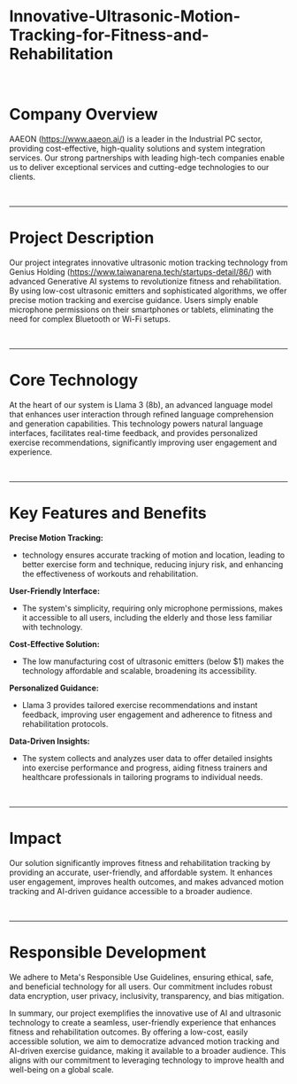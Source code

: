 # Innovative-Ultrasonic-Motion-Tracking-for-Fitness-and-Rehabilitation
<br/>

# Company Overview

AAEON (https://www.aaeon.ai/) is a leader in the Industrial PC sector, providing cost-effective, high-quality solutions and system integration services. Our strong partnerships with leading high-tech companies enable us to deliver exceptional services and cutting-edge technologies to our clients.

<br/>

---

# Project Description

Our project integrates innovative ultrasonic motion tracking technology from Genius Holding (https://www.taiwanarena.tech/startups-detail/86/) with advanced Generative AI systems to revolutionize fitness and rehabilitation. By using low-cost ultrasonic emitters and sophisticated algorithms, we offer precise motion tracking and exercise guidance. Users simply enable microphone permissions on their smartphones or tablets, eliminating the need for complex Bluetooth or Wi-Fi setups.

<br/>

---

# Core Technology

At the heart of our system is Llama 3 (8b), an advanced language model that enhances user interaction through refined language comprehension and generation capabilities. This technology powers natural language interfaces, facilitates real-time feedback, and provides personalized exercise recommendations, significantly improving user engagement and experience.

<br/>

---

# Key Features and Benefits

**Precise Motion Tracking:** 
- technology ensures accurate tracking of motion and location, leading to better exercise form and technique, reducing injury risk, and enhancing the effectiveness of workouts and rehabilitation.
  
**User-Friendly Interface:**
- The system's simplicity, requiring only microphone permissions, makes it accessible to all users, including the elderly and those less familiar with technology.
  
**Cost-Effective Solution:**
- The low manufacturing cost of ultrasonic emitters (below $1) makes the technology affordable and scalable, broadening its accessibility.
  
**Personalized Guidance:**
- Llama 3 provides tailored exercise recommendations and instant feedback, improving user engagement and adherence to fitness and rehabilitation protocols.
  
**Data-Driven Insights:** 
- The system collects and analyzes user data to offer detailed insights into exercise performance and progress, aiding fitness trainers and healthcare professionals in tailoring programs to individual needs.

<br/>

---

# Impact

Our solution significantly improves fitness and rehabilitation tracking by providing an accurate, user-friendly, and affordable system. It enhances user engagement, improves health outcomes, and makes advanced motion tracking and AI-driven guidance accessible to a broader audience.

<br/>
 
---

# Responsible Development

We adhere to Meta's Responsible Use Guidelines, ensuring ethical, safe, and beneficial technology for all users. Our commitment includes robust data encryption, user privacy, inclusivity, transparency, and bias mitigation.

In summary, our project exemplifies the innovative use of AI and ultrasonic technology to create a seamless, user-friendly experience that enhances fitness and rehabilitation outcomes. By offering a low-cost, easily accessible solution, we aim to democratize advanced motion tracking and AI-driven exercise guidance, making it available to a broader audience. This aligns with our commitment to leveraging technology to improve health and well-being on a global scale.

